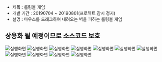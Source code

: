 + 제목 : 롤링볼 게임
+ 개발 기간 : 20190704 ~ 20190801(프로젝트 잠시 정지)
+ 설명 : 마우스를 드래그하여 내려오는 벽을 피하는 롤링볼 게임

## 상용화 될 예정이므로 소스코드 보호

![실행화면](./1.PNG)
![실행화면](./2.PNG)
![실행화면](./3.PNG)
![실행화면](./4.PNG)
![실행화면](./5.PNG)
![실행화면](./6.PNG)
![실행화면](./7.PNG)
![실행화면](./8.PNG)
![실행화면](./9.PNG)
![실행화면](./10.PNG)
![실행화면](./11.PNG)

